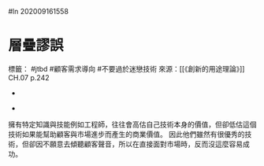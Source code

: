 #ln 202009161558
# 層疊謬誤
標籤： #jtbd #顧客需求導向 #不要過於迷戀技術
來源：[[《創新的用途理論》]] CH.07 p.242

-

>

-

擁有特定知識與技能例如工程師，往往會高估自己技術本身的價值，但卻低估這個技術如果能幫助顧客與市場進步而產生的商業價值。
因此他們雖然有很優秀的技術，但卻因不願意去傾聽顧客聲音，所以在直接面對市場時，反而沒這麼容易成功。